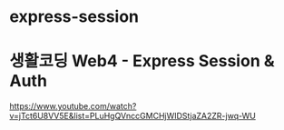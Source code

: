 # express-session

# 생활코딩 Web4 - Express Session & Auth
https://www.youtube.com/watch?v=jTct6U8VV5E&list=PLuHgQVnccGMCHjWIDStjaZA2ZR-jwq-WU
